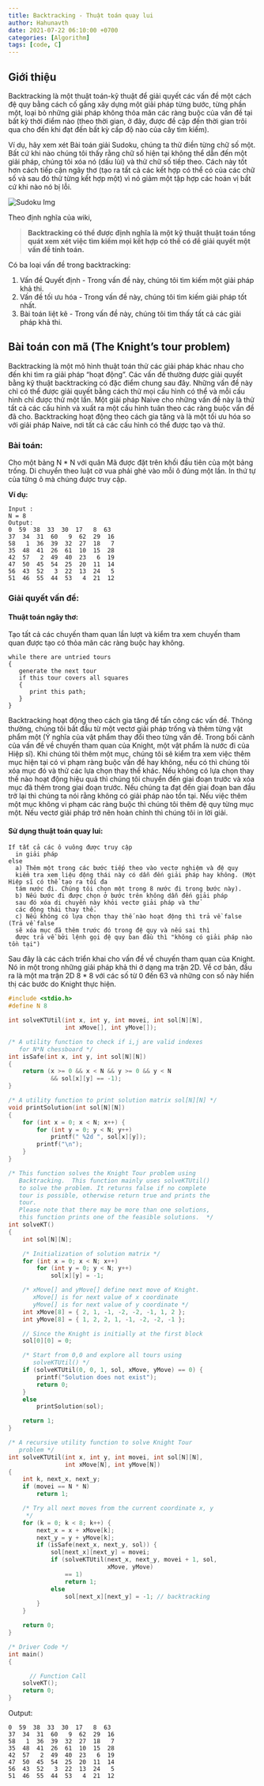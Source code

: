 ```yaml
---
title: Backtracking - Thuật toán quay lui
author: Hahunavth
date: 2021-07-22 06:10:00 +0700
categories: [Algorithm]
tags: [code, C]
---
```


## Giới thiệu
Backtracking là một thuật toán-kỹ thuật để giải quyết các vấn đề một cách đệ quy bằng cách cố gắng xây dựng một giải pháp từng bước, từng phần một, loại bỏ những giải pháp không thỏa mãn các ràng buộc của vấn đề tại bất kỳ thời điểm nào (theo thời gian, ở đây, được đề cập đến thời gian trôi qua cho đến khi đạt đến bất kỳ cấp độ nào của cây tìm kiếm).

Ví dụ, hãy xem xét Bài toán giải Sudoku, chúng ta thử điền từng chữ số một. Bất cứ khi nào chúng tôi thấy rằng chữ số hiện tại không thể dẫn đến một giải pháp, chúng tôi xóa nó (dấu lùi) và thử chữ số tiếp theo. Cách này tốt hơn cách tiếp cận ngây thơ (tạo ra tất cả các kết hợp có thể có của các chữ số và sau đó thử từng kết hợp một) vì nó giảm một tập hợp các hoán vị bất cứ khi nào nó bị lỗi.

![Sudoku Img](https://sudoku.com/img/post-images/1618508253-Game_Screen_Killer_Mode_%20Color.png)

Theo định nghĩa của wiki,
 > **Backtracking có thể được định nghĩa là một kỹ thuật thuật toán tổng quát xem xét việc tìm kiếm mọi kết hợp có thể có để giải quyết một vấn đề tính toán.**

Có ba loại vấn đề trong backtracking:
1. Vấn đề Quyết định - Trong vấn đề này, chúng tôi tìm kiếm một giải pháp khả thi.
2. Vấn đề tối ưu hóa - Trong vấn đề này, chúng tôi tìm kiếm giải pháp tốt nhất.
3. Bài toán liệt kê - Trong vấn đề này, chúng tôi tìm thấy tất cả các giải pháp khả thi.

## Bài toán con mã (The Knight’s tour problem)

Backtracking là một mô hình thuật toán thử các giải pháp khác nhau cho đến khi tìm ra giải pháp “hoạt động”. Các vấn đề thường được giải quyết bằng kỹ thuật backtracking có đặc điểm chung sau đây. Những vấn đề này chỉ có thể được giải quyết bằng cách thử mọi cấu hình có thể và mỗi cấu hình chỉ được thử một lần. Một giải pháp Naive cho những vấn đề này là thử tất cả các cấu hình và xuất ra một cấu hình tuân theo các ràng buộc vấn đề đã cho. Backtracking hoạt động theo cách gia tăng và là một tối ưu hóa so với giải pháp Naive, nơi tất cả các cấu hình có thể được tạo và thử.

### Bài toán:
Cho một bảng N * N với quân Mã được đặt trên khối đầu tiên của một bảng trống. Di chuyển theo luật cờ vua phải ghé vào mỗi ô đúng một lần. In thứ tự của từng ô mà chúng được truy cập.

**Ví dụ:**

```Example
Input :
N = 8
Output:
0  59  38  33  30  17   8  63
37  34  31  60   9  62  29  16
58   1  36  39  32  27  18   7
35  48  41  26  61  10  15  28
42  57   2  49  40  23   6  19
47  50  45  54  25  20  11  14
56  43  52   3  22  13  24   5
51  46  55  44  53   4  21  12
```

### Giải quyết vấn đề:

#### **Thuật toán ngây thơ:**
 Tạo tất cả các chuyến tham quan lần lượt và kiểm tra xem chuyến tham quan được tạo có thỏa mãn các ràng buộc hay không.


```code
while there are untried tours
{
   generate the next tour
   if this tour covers all squares
   {
      print this path;
   }
}
```
Backtracking hoạt động theo cách gia tăng để tấn công các vấn đề. Thông thường, chúng tôi bắt đầu từ một vectơ giải pháp trống và thêm từng vật phẩm một (Ý nghĩa của vật phẩm thay đổi theo từng vấn đề. Trong bối cảnh của vấn đề về chuyến tham quan của Knight, một vật phẩm là nước đi của Hiệp sĩ). Khi chúng tôi thêm một mục, chúng tôi sẽ kiểm tra xem việc thêm mục hiện tại có vi phạm ràng buộc vấn đề hay không, nếu có thì chúng tôi xóa mục đó và thử các lựa chọn thay thế khác. Nếu không có lựa chọn thay thế nào hoạt động hiệu quả thì chúng tôi chuyển đến giai đoạn trước và xóa mục đã thêm trong giai đoạn trước. Nếu chúng ta đạt đến giai đoạn ban đầu trở lại thì chúng ta nói rằng không có giải pháp nào tồn tại. Nếu việc thêm một mục không vi phạm các ràng buộc thì chúng tôi thêm đệ quy từng mục một. Nếu vectơ giải pháp trở nên hoàn chỉnh thì chúng tôi in lời giải.

#### **Sử dụng thuật toán quay lui:**

```code
If tất cả các ô vuông được truy cập
  in giải pháp
else
  a) Thêm một trong các bước tiếp theo vào vectơ nghiệm và đệ quy
  kiểm tra xem liệu động thái này có dẫn đến giải pháp hay không. (Một Hiệp sĩ có thể tạo ra tối đa
  tám nước đi. Chúng tôi chọn một trong 8 nước đi trong bước này).
  b) Nếu bước đi được chọn ở bước trên không dẫn đến giải pháp
  sau đó xóa di chuyển này khỏi vectơ giải pháp và thử
  các động thái thay thế.
  c) Nếu không có lựa chọn thay thế nào hoạt động thì trả về false (Trả về false
  sẽ xóa mục đã thêm trước đó trong đệ quy và nếu sai thì
  được trả về bởi lệnh gọi đệ quy ban đầu thì "không có giải pháp nào tồn tại")
```

Sau đây là các cách triển khai cho vấn đề về chuyến tham quan của Knight. Nó in một trong những giải pháp khả thi ở dạng ma trận 2D. Về cơ bản, đầu ra là một ma trận 2D 8 * 8 với các số từ 0 đến 63 và những con số này hiển thị các bước do Knight thực hiện.

```c
#include <stdio.h>
#define N 8

int solveKTUtil(int x, int y, int movei, int sol[N][N],
                int xMove[], int yMove[]);

/* A utility function to check if i,j are valid indexes
   for N*N chessboard */
int isSafe(int x, int y, int sol[N][N])
{
    return (x >= 0 && x < N && y >= 0 && y < N
            && sol[x][y] == -1);
}

/* A utility function to print solution matrix sol[N][N] */
void printSolution(int sol[N][N])
{
    for (int x = 0; x < N; x++) {
        for (int y = 0; y < N; y++)
            printf(" %2d ", sol[x][y]);
        printf("\n");
    }
}

/* This function solves the Knight Tour problem using
   Backtracking.  This function mainly uses solveKTUtil()
   to solve the problem. It returns false if no complete
   tour is possible, otherwise return true and prints the
   tour.
   Please note that there may be more than one solutions,
   this function prints one of the feasible solutions.  */
int solveKT()
{
    int sol[N][N];

    /* Initialization of solution matrix */
    for (int x = 0; x < N; x++)
        for (int y = 0; y < N; y++)
            sol[x][y] = -1;

    /* xMove[] and yMove[] define next move of Knight.
       xMove[] is for next value of x coordinate
       yMove[] is for next value of y coordinate */
    int xMove[8] = { 2, 1, -1, -2, -2, -1, 1, 2 };
    int yMove[8] = { 1, 2, 2, 1, -1, -2, -2, -1 };

    // Since the Knight is initially at the first block
    sol[0][0] = 0;

    /* Start from 0,0 and explore all tours using
       solveKTUtil() */
    if (solveKTUtil(0, 0, 1, sol, xMove, yMove) == 0) {
        printf("Solution does not exist");
        return 0;
    }
    else
        printSolution(sol);

    return 1;
}

/* A recursive utility function to solve Knight Tour
   problem */
int solveKTUtil(int x, int y, int movei, int sol[N][N],
                int xMove[N], int yMove[N])
{
    int k, next_x, next_y;
    if (movei == N * N)
        return 1;

    /* Try all next moves from the current coordinate x, y
     */
    for (k = 0; k < 8; k++) {
        next_x = x + xMove[k];
        next_y = y + yMove[k];
        if (isSafe(next_x, next_y, sol)) {
            sol[next_x][next_y] = movei;
            if (solveKTUtil(next_x, next_y, movei + 1, sol,
                            xMove, yMove)
                == 1)
                return 1;
            else
                sol[next_x][next_y] = -1; // backtracking
        }
    }

    return 0;
}

/* Driver Code */
int main()
{

      // Function Call
    solveKT();
    return 0;
}
```

Output:

```code
0  59  38  33  30  17   8  63
37  34  31  60   9  62  29  16
58   1  36  39  32  27  18   7
35  48  41  26  61  10  15  28
42  57   2  49  40  23   6  19
47  50  45  54  25  20  11  14
56  43  52   3  22  13  24   5
51  46  55  44  53   4  21  12
```
